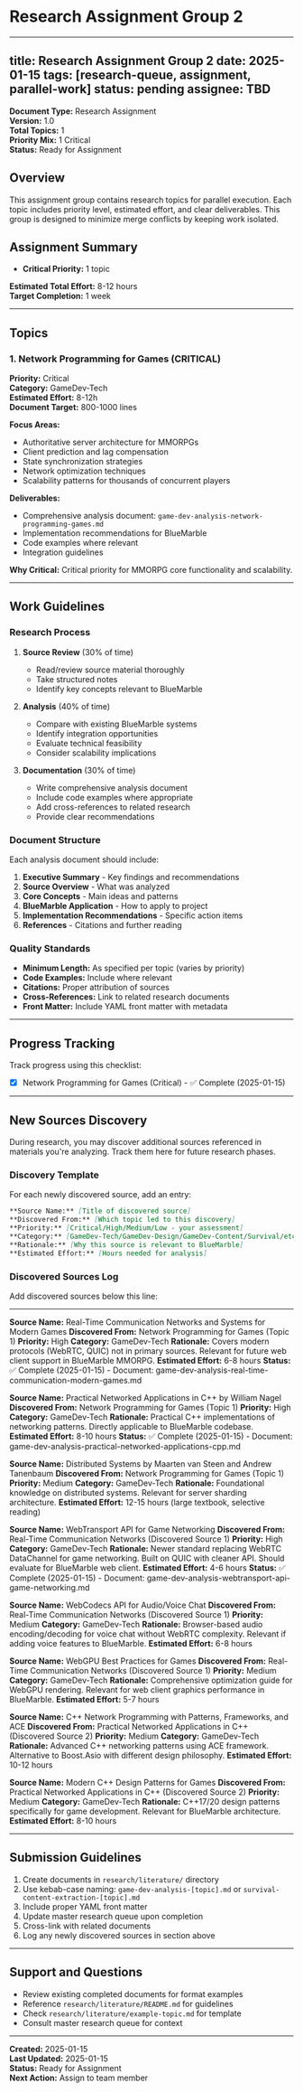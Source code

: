 # Research Assignment Group 2

---
title: Research Assignment Group 2
date: 2025-01-15
tags: [research-queue, assignment, parallel-work]
status: pending
assignee: TBD
---

**Document Type:** Research Assignment  
**Version:** 1.0  
**Total Topics:** 1  
**Priority Mix:** 1 Critical  
**Status:** Ready for Assignment

## Overview

This assignment group contains research topics for parallel execution. Each topic includes priority level, estimated effort, and clear deliverables. This group is designed to minimize merge conflicts by keeping work isolated.

## Assignment Summary

- **Critical Priority:** 1 topic

**Estimated Total Effort:** 8-12 hours  
**Target Completion:** 1 week

---

## Topics

### 1. Network Programming for Games (CRITICAL)

**Priority:** Critical  
**Category:** GameDev-Tech  
**Estimated Effort:** 8-12h  
**Document Target:** 800-1000 lines

**Focus Areas:**
- Authoritative server architecture for MMORPGs
- Client prediction and lag compensation
- State synchronization strategies
- Network optimization techniques
- Scalability patterns for thousands of concurrent players

**Deliverables:**
- Comprehensive analysis document: `game-dev-analysis-network-programming-games.md`
- Implementation recommendations for BlueMarble
- Code examples where relevant
- Integration guidelines

**Why Critical:**
Critical priority for MMORPG core functionality and scalability.

---

## Work Guidelines

### Research Process

1. **Source Review** (30% of time)
   - Read/review source material thoroughly
   - Take structured notes
   - Identify key concepts relevant to BlueMarble

2. **Analysis** (40% of time)
   - Compare with existing BlueMarble systems
   - Identify integration opportunities
   - Evaluate technical feasibility
   - Consider scalability implications

3. **Documentation** (30% of time)
   - Write comprehensive analysis document
   - Include code examples where appropriate
   - Add cross-references to related research
   - Provide clear recommendations

### Document Structure

Each analysis document should include:

1. **Executive Summary** - Key findings and recommendations
2. **Source Overview** - What was analyzed
3. **Core Concepts** - Main ideas and patterns
4. **BlueMarble Application** - How to apply to project
5. **Implementation Recommendations** - Specific action items
6. **References** - Citations and further reading

### Quality Standards

- **Minimum Length:** As specified per topic (varies by priority)
- **Code Examples:** Include where relevant
- **Citations:** Proper attribution of sources
- **Cross-References:** Link to related research documents
- **Front Matter:** Include YAML front matter with metadata

---

## Progress Tracking

Track progress using this checklist:

- [x] Network Programming for Games (Critical) - ✅ Complete (2025-01-15)

---

## New Sources Discovery

During research, you may discover additional sources referenced in materials you're analyzing. Track them here for future research phases.

### Discovery Template

For each newly discovered source, add an entry:

```markdown
**Source Name:** [Title of discovered source]
**Discovered From:** [Which topic led to this discovery]
**Priority:** [Critical/High/Medium/Low - your assessment]
**Category:** [GameDev-Tech/GameDev-Design/GameDev-Content/Survival/etc.]
**Rationale:** [Why this source is relevant to BlueMarble]
**Estimated Effort:** [Hours needed for analysis]
```

### Discovered Sources Log

Add discovered sources below this line:

---

**Source Name:** Real-Time Communication Networks and Systems for Modern Games
**Discovered From:** Network Programming for Games (Topic 1)
**Priority:** High
**Category:** GameDev-Tech
**Rationale:** Covers modern protocols (WebRTC, QUIC) not in primary sources. Relevant for future web client support in BlueMarble MMORPG.
**Estimated Effort:** 6-8 hours
**Status:** ✅ Complete (2025-01-15) - Document: game-dev-analysis-real-time-communication-modern-games.md

**Source Name:** Practical Networked Applications in C++ by William Nagel
**Discovered From:** Network Programming for Games (Topic 1)
**Priority:** High
**Category:** GameDev-Tech
**Rationale:** Practical C++ implementations of networking patterns. Directly applicable to BlueMarble codebase.
**Estimated Effort:** 8-10 hours
**Status:** ✅ Complete (2025-01-15) - Document: game-dev-analysis-practical-networked-applications-cpp.md

**Source Name:** Distributed Systems by Maarten van Steen and Andrew Tanenbaum
**Discovered From:** Network Programming for Games (Topic 1)
**Priority:** Medium
**Category:** GameDev-Tech
**Rationale:** Foundational knowledge on distributed systems. Relevant for server sharding architecture.
**Estimated Effort:** 12-15 hours (large textbook, selective reading)

**Source Name:** WebTransport API for Game Networking
**Discovered From:** Real-Time Communication Networks (Discovered Source 1)
**Priority:** High
**Category:** GameDev-Tech
**Rationale:** Newer standard replacing WebRTC DataChannel for game networking. Built on QUIC with cleaner API. Should evaluate for BlueMarble web client.
**Estimated Effort:** 4-6 hours
**Status:** ✅ Complete (2025-01-15) - Document: game-dev-analysis-webtransport-api-game-networking.md

**Source Name:** WebCodecs API for Audio/Voice Chat
**Discovered From:** Real-Time Communication Networks (Discovered Source 1)
**Priority:** Medium
**Category:** GameDev-Tech
**Rationale:** Browser-based audio encoding/decoding for voice chat without WebRTC complexity. Relevant if adding voice features to BlueMarble.
**Estimated Effort:** 6-8 hours

**Source Name:** WebGPU Best Practices for Games
**Discovered From:** Real-Time Communication Networks (Discovered Source 1)
**Priority:** Medium
**Category:** GameDev-Tech
**Rationale:** Comprehensive optimization guide for WebGPU rendering. Relevant for web client graphics performance in BlueMarble.
**Estimated Effort:** 5-7 hours

**Source Name:** C++ Network Programming with Patterns, Frameworks, and ACE
**Discovered From:** Practical Networked Applications in C++ (Discovered Source 2)
**Priority:** Medium
**Category:** GameDev-Tech
**Rationale:** Advanced C++ networking patterns using ACE framework. Alternative to Boost.Asio with different design philosophy.
**Estimated Effort:** 10-12 hours

**Source Name:** Modern C++ Design Patterns for Games
**Discovered From:** Practical Networked Applications in C++ (Discovered Source 2)
**Priority:** Medium
**Category:** GameDev-Tech
**Rationale:** C++17/20 design patterns specifically for game development. Relevant for BlueMarble architecture.
**Estimated Effort:** 8-10 hours

---

## Submission Guidelines

1. Create documents in `research/literature/` directory
2. Use kebab-case naming: `game-dev-analysis-[topic].md` or `survival-content-extraction-[topic].md`
3. Include proper YAML front matter
4. Update master research queue upon completion
5. Cross-link with related documents
6. Log any newly discovered sources in section above

---

## Support and Questions

- Review existing completed documents for format examples
- Reference `research/literature/README.md` for guidelines
- Check `research/literature/example-topic.md` for template
- Consult master research queue for context

---

**Created:** 2025-01-15  
**Last Updated:** 2025-01-15  
**Status:** Ready for Assignment  
**Next Action:** Assign to team member
